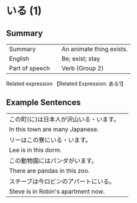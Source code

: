 # いる (1)

## Summary

<table><tr>   <td>Summary<td>   <td>An animate thing exists.</td><tr><tr>   <td>English<td>   <td>Be; exist; stay</td><tr><tr>   <td>Part of speech<td>   <td>Verb (Group 2)</td><tr></table><tr>   <td>Related expression<td>   <td>【Related Expression: ある1】</td><tr></table></table>

## Example Sentences

<table><tr><td>この町(に)は日本人が沢山いる・います。<td><tr><tr><td>In this town are many Japanese.<td><tr><tr><td>リーはこの寮にいる・います。<td><tr><tr><td>Lee is in this dorm.<td><tr><tr><td>この動物園にはパンダがいます。<td><tr><tr><td>There are pandas in this zoo.<td><tr><tr><td>スチーブは今ロビンのアパートにいる。<td><tr><tr><td>Steve is in Robin's apartment now.<td><tr></table>

